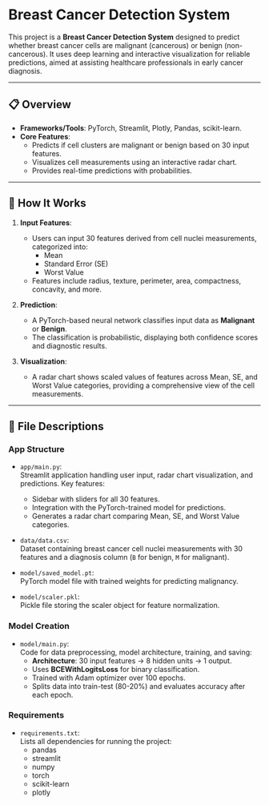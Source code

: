 # Breast Cancer Detection System

This project is a **Breast Cancer Detection System** designed to predict whether breast cancer cells are malignant (cancerous) or benign (non-cancerous). It uses deep learning and interactive visualization for reliable predictions, aimed at assisting healthcare professionals in early cancer diagnosis.

---

## 📋 **Overview**

- **Frameworks/Tools**: PyTorch, Streamlit, Plotly, Pandas, scikit-learn.
- **Core Features**:
  - Predicts if cell clusters are malignant or benign based on 30 input features.
  - Visualizes cell measurements using an interactive radar chart.
  - Provides real-time predictions with probabilities.

---

## 🚀 **How It Works**

1. **Input Features**:
   - Users can input 30 features derived from cell nuclei measurements, categorized into:
     - Mean
     - Standard Error (SE)
     - Worst Value
   - Features include radius, texture, perimeter, area, compactness, concavity, and more.

2. **Prediction**:
   - A PyTorch-based neural network classifies input data as **Malignant** or **Benign**.
   - The classification is probabilistic, displaying both confidence scores and diagnostic results.

3. **Visualization**:
   - A radar chart shows scaled values of features across Mean, SE, and Worst Value categories, providing a comprehensive view of the cell measurements.

---

## 📁 **File Descriptions**

### **App Structure**
- `app/main.py`:  
  Streamlit application handling user input, radar chart visualization, and predictions. Key features:
  - Sidebar with sliders for all 30 features.
  - Integration with the PyTorch-trained model for predictions.
  - Generates a radar chart comparing Mean, SE, and Worst Value categories.

- `data/data.csv`:  
  Dataset containing breast cancer cell nuclei measurements with 30 features and a diagnosis column (`B` for benign, `M` for malignant).

- `model/saved_model.pt`:  
  PyTorch model file with trained weights for predicting malignancy.

- `model/scaler.pkl`:  
  Pickle file storing the scaler object for feature normalization.

### **Model Creation**
- `model/main.py`:  
  Code for data preprocessing, model architecture, training, and saving:
  - **Architecture**: 30 input features → 8 hidden units → 1 output.
  - Uses **BCEWithLogitsLoss** for binary classification.
  - Trained with Adam optimizer over 100 epochs.
  - Splits data into train-test (80-20%) and evaluates accuracy after each epoch.

### **Requirements**
- `requirements.txt`:  
  Lists all dependencies for running the project:
  - pandas
  - streamlit
  - numpy
  - torch
  - scikit-learn
  - plotly
